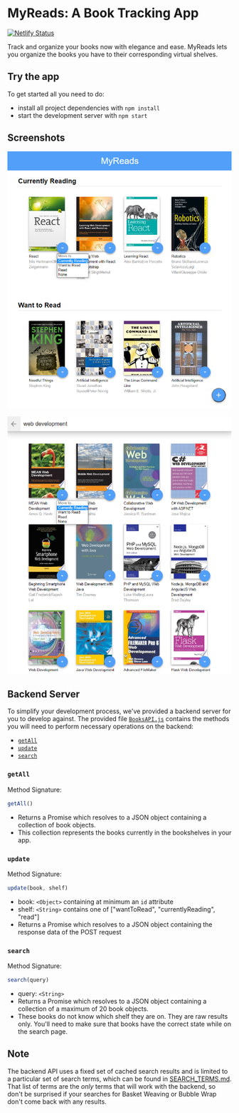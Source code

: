 # MyReads: A Book Tracking App

[![Netlify Status](https://api.netlify.com/api/v1/badges/c8c401d0-07c5-46ab-982d-fe1e943af67c/deploy-status)](https://app.netlify.com/sites/myreadslib/deploys)

Track and organize your books now with elegance and ease. MyReads lets you organize the books you have to their corresponding virtual shelves.

## Try the app

To get started all you need to do:

  - install all project dependencies with `npm install`
  - start the development server with `npm start`

## Screenshots

![main page](img/screen-main.png)

![search page](img/screen-search.png)

## Backend Server

To simplify your development process, we've provided a backend server for you to develop against. The provided file [`BooksAPI.js`](src/BooksAPI.js) contains the methods you will need to perform necessary operations on the backend:

* [`getAll`](#getall)
* [`update`](#update)
* [`search`](#search)

### `getAll`

Method Signature:

```js
getAll()
```

* Returns a Promise which resolves to a JSON object containing a collection of book objects.
* This collection represents the books currently in the bookshelves in your app.

### `update`

Method Signature:

```js
update(book, shelf)
```

* book: `<Object>` containing at minimum an `id` attribute
* shelf: `<String>` contains one of ["wantToRead", "currentlyReading", "read"]  
* Returns a Promise which resolves to a JSON object containing the response data of the POST request

### `search`

Method Signature:

```js
search(query)
```

* query: `<String>`
* Returns a Promise which resolves to a JSON object containing a collection of a maximum of 20 book objects.
* These books do not know which shelf they are on. They are raw results only. You'll need to make sure that books have the correct state while on the search page.

## Note
The backend API uses a fixed set of cached search results and is limited to a particular set of search terms, which can be found in [SEARCH_TERMS.md](SEARCH_TERMS.md). That list of terms are the _only_ terms that will work with the backend, so don't be surprised if your searches for Basket Weaving or Bubble Wrap don't come back with any results.
